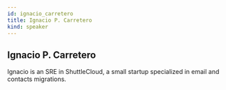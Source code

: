 ```yaml
---
id: ignacio_carretero
title: Ignacio P. Carretero
kind: speaker
---
```


## Ignacio P. Carretero

Ignacio is an SRE in ShuttleCloud, a small startup specialized in email and
contacts migrations.
